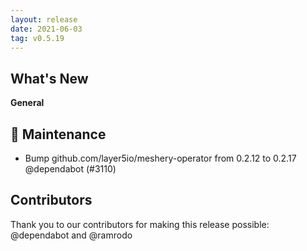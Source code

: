 ```yaml
---
layout: release
date: 2021-06-03
tag: v0.5.19
---
```


## What's New
**General**
## 🧰 Maintenance

- Bump github.com/layer5io/meshery-operator from 0.2.12 to 0.2.17 @dependabot (#3110)

## Contributors

Thank you to our contributors for making this release possible:
@dependabot and @ramrodo
 
